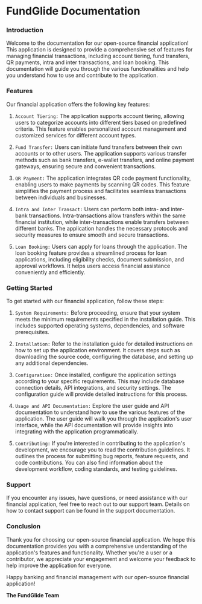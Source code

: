 # FundGlide Documentation

### Introduction
Welcome to the documentation for our open-source financial application! This application is designed to provide a comprehensive set of features for managing financial transactions, including account tiering, fund transfers, QR payments, intra and inter transactions, and loan booking. This documentation will guide you through the various functionalities and help you understand how to use and contribute to the application.

### Features
Our financial application offers the following key features:

1. ``Account Tiering:`` The application supports account tiering, allowing users to categorize accounts into different tiers based on predefined criteria. This feature enables personalized account management and customized services for different account types.

2. ``Fund Transfer:`` Users can initiate fund transfers between their own accounts or to other users. The application supports various transfer methods such as bank transfers, e-wallet transfers, and online payment gateways, ensuring secure and convenient transactions.

3. ``QR Payment:`` The application integrates QR code payment functionality, enabling users to make payments by scanning QR codes. This feature simplifies the payment process and facilitates seamless transactions between individuals and businesses.

4. ``Intra and Inter Transact:`` Users can perform both intra- and inter-bank transactions. Intra-transactions allow transfers within the same financial institution, while inter-transactions enable transfers between different banks. The application handles the necessary protocols and security measures to ensure smooth and secure transactions.

5. ``Loan Booking:`` Users can apply for loans through the application. The loan booking feature provides a streamlined process for loan applications, including eligibility checks, document submission, and approval workflows. It helps users access financial assistance conveniently and efficiently.


### Getting Started

To get started with our financial application, follow these steps:

1. ``System Requirements:`` Before proceeding, ensure that your system meets the minimum requirements specified in the installation guide. This includes supported operating systems, dependencies, and software prerequisites.

2. ``Installation:`` Refer to the installation guide for detailed instructions on how to set up the application environment. It covers steps such as downloading the source code, configuring the database, and setting up any additional dependencies.

3. ``Configuration:`` Once installed, configure the application settings according to your specific requirements. This may include database connection details, API integrations, and security settings. The configuration guide will provide detailed instructions for this process.

4. ``Usage and API Documentation:`` Explore the user guide and API documentation to understand how to use the various features of the application. The user guide will walk you through the application's user interface, while the API documentation will provide insights into integrating with the application programmatically.

5. ``Contributing:`` If you're interested in contributing to the application's development, we encourage you to read the contribution guidelines. It outlines the process for submitting bug reports, feature requests, and code contributions. You can also find information about the development workflow, coding standards, and testing guidelines.

### Support

If you encounter any issues, have questions, or need assistance with our financial application, feel free to reach out to our support team. Details on how to contact support can be found in the support documentation.

### Conclusion

Thank you for choosing our open-source financial application. We hope this documentation provides you with a comprehensive understanding of the application's features and functionality. Whether you're a user or a contributor, we appreciate your engagement and welcome your feedback to help improve the application for everyone.

Happy banking and financial management with our open-source financial application!

**The FundGlide Team**
